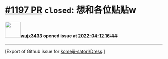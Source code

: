 # [\#1197 PR](https://github.com/komeiji-satori/Dress/pull/1197) `closed`: 想和各位贴贴w

#### <img src="https://avatars.githubusercontent.com/u/32533580?u=8f7320b291d3e785d7e2793b77b2417ddda080b3&v=4" width="50">[wujx3433](https://github.com/wujx3433) opened issue at [2022-04-12 16:44](https://github.com/komeiji-satori/Dress/pull/1197):






-------------------------------------------------------------------------------



[Export of Github issue for [komeiji-satori/Dress](https://github.com/komeiji-satori/Dress).]
